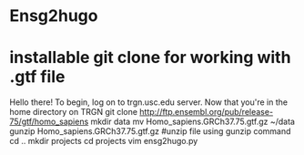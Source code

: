 # Ensg2hugo
# installable git clone for working with .gtf file
Hello there! To begin, log on to trgn.usc.edu server.
Now that you're in the home directory on TRGN 
git clone http://ftp.ensembl.org/pub/release-75/gtf/homo_sapiens
mkdir data
mv Homo_sapiens.GRCh37.75.gtf.gz ~/data
gunzip Homo_sapiens.GRCh37.75.gtf.gz #unzip file using gunzip command
cd ..
mkdir projects
cd projects
vim ensg2hugo.py
